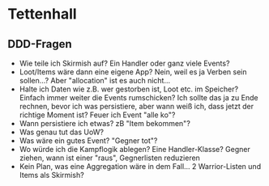# Tettenhall

## DDD-Fragen

* Wie teile ich Skirmish auf? Ein Handler oder ganz viele Events?
* Loot/Items wäre dann eine eigene App? Nein, weil es ja Verben sein sollen...? Aber "allocation" ist es auch nicht...
* Halte ich Daten wie z.B. wer gestorben ist, Loot etc. im Speicher? Einfach immer weiter die Events rumschicken? Ich
  sollte das ja zu Ende rechnen, bevor ich was persistiere, aber wann weiß ich, dass jetzt der richtige Moment ist?
  Feuer ich Event "alle ko"?
* Wann persistiere ich etwas? zB "Item bekommen"?
* Was genau tut das UoW?
* Was wäre ein gutes Event? "Gegner tot"?
* Wo würde ich die Kampflogik ablegen? Eine Handler-Klasse? Gegner ziehen, wann ist einer "raus", Gegnerlisten
  reduzieren
* Kein Plan, was eine Aggregation wäre in dem Fall... 2 Warrior-Listen und Items als Skirmish?
